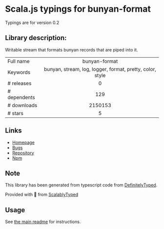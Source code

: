
# Scala.js typings for bunyan-format

Typings are for version 0.2

## Library description:
Writable stream that formats bunyan records that are piped into it.

|                    |                 |
| ------------------ | :-------------: |
| Full name          | bunyan-format |
| Keywords           | bunyan, stream, log, logger, format, pretty, color, style |
| # releases         | 0 |
| # dependents       | 129 |
| # downloads        | 2150153 |
| # stars            | 5 |

## Links
- [Homepage](https://github.com/thlorenz/bunyan-format)
- [Bugs](https://github.com/thlorenz/bunyan-format/issues)
- [Repository](https://github.com/thlorenz/bunyan-format)
- [Npm](https://www.npmjs.com/package/bunyan-format)
    


## Note
This library has been generated from typescript code from [DefinitelyTyped](https://definitelytyped.org).

Provided with :purple_heart: from [ScalablyTyped](https://github.com/oyvindberg/ScalablyTyped)

## Usage
See [the main readme](../../readme.md) for instructions.


